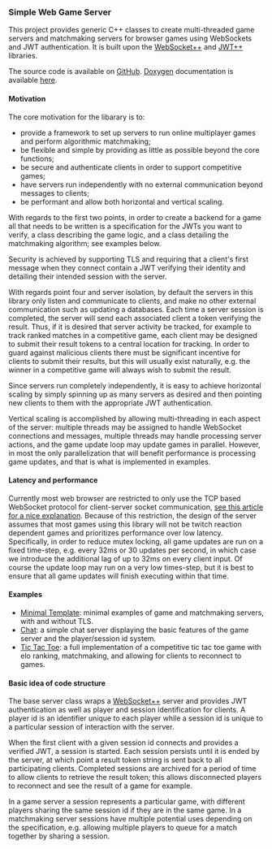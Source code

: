 ### Simple Web Game Server

This project provides generic C++ classes to create multi-threaded game servers
and matchmaking servers for browser games using WebSockets and JWT
authentication. It is built
upon the [WebSocket++](https://github.com/zaphoyd/websocketpp) and
[JWT++](https://github.com/Thalhammer/jwt-cpp) libraries.

The source code is available on
[GitHub](https://github.com/permutationlock/simple_web_game_server).
[Doxygen](https://www.doxygen.nl/index.html) documentation is available
[here](https://permutationlock.com/simple_web_game_server/).

#### Motivation

The core motivation for the libarary is to:

 - provide a framework to set up servers to run online multiplayer games
   and perform algorithmic matchmaking;
 - be flexible and simple by providing as little as possible
   beyond the core functions;
 - be secure and authenticate clients in order to support competitive games;
 - have servers run independently with no external communication
   beyond messages to clients;
 - be performant and allow both horizontal and vertical scaling.

With regards to the first two points, in order to create a backend for a game
all that needs to be written is a specification for the JWTs you want to
verify, a class describing the game logic, and a class detailing the
matchmaking algorithm; see examples below.

Security is achieved by supporting TLS and requiring that a client's first
message when they connect contain a JWT verifying their identity and detailing
their intended session with the server.

With regards point four and server isolation, by default the servers in this
library only listen and communicate to clients, and make no other external 
communication such as updating a databases.
Each time a server session is completed, the server will send each
associated client a token verifying the result. Thus, if it is desired that server
activity be tracked, for example to track ranked matches in a
competitive game, each client may be designed to submit their result tokens to a
central location for tracking. In order to guard against
malicious clients there must be significant incentive for clients to
submit their results, but this will usually exist
naturally, e.g. the winner in a competitive game will always wish to
submit the result.

Since servers run completely independently, it is easy to achieve horizontal
scaling by simply spinning up as many servers as desired and then pointing new
clients to them with the appropriate JWT authentication.

Vertical scaling is accomplished by allowing multi-threading in each
aspect of the server: multiple threads may be assigned to handle WebSocket
connections and messages, multiple threads may handle processing server
actions, and the game update loop may update games in parallel.
However, in most the only parallelization that will
benefit performance is processing game updates, and that is what is implemented
in examples.

#### Latency and performance

Currently most web browser are restricted to only use the TCP
based WebSocket protocol for client-server socket communication,
[see this article for a nice explanation](https://gafferongames.com/post/why_cant_i_send_udp_packets_from_a_browser/).
Because of this restriction, the design of the server assumes that most games
using this library will not be twitch reaction dependent games and prioritizes
performance over low latency. Specifically, in order to reduce mutex locking,
all game updates are run on a fixed time-step, e.g. every 32ms or 30 updates
per second, in which case we introduce the additional lag of up to 32ms on
every client input. Of course the update loop may run on a very low times-step,
but it is best to ensure that all game updates will finish executing within
that time.

#### Examples

 - [Minimal Template](https://github.com/permutationlock/simple_web_game_server/tree/main/examples/minimal_template):
   minimal examples of game and matchmaking servers, with and without TLS.
 - [Chat](https://github.com/permutationlock/simple_web_game_server/tree/main/examples/chat):
   a simple chat server displaying the basic features of the game server
   and the player/session id system.
 - [Tic Tac Toe](https://github.com/permutationlock/simple_web_game_server/tree/main/examples/tic_tac_toe):
   a full implementation of a competitive tic tac toe game with elo ranking,
   matchmaking, and allowing for clients to reconnect to games.

#### Basic idea of code structure

The base server class wraps a
[WebSocket++](https://github.com/zaphoyd/websocketpp) server and provides JWT
authentication as well as player and session identification for clients.
A player id is an identifier unique to each player while a session id is unique
to a particular session of interaction with the server.

When the first client with a given session id connects and provides a verified
JWT, a session is started. Each
session persists until it is ended by the server, at which point a result
token string is sent back to all participating clients.
Completed sessions are archived for a period of
time to allow clients to retrieve the result token; this allows
disconnected players to reconnect and see the result of a game for example.

In a game server a session represents a particular
game, with different players sharing the same session id if they are in the
same game. In a matchmaking server sessions have multiple potential uses
depending on the specification, e.g. allowing multiple players to queue for
a match together by sharing a session.
